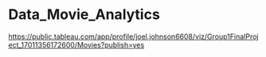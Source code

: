# Data_Movie_Analytics

https://public.tableau.com/app/profile/joel.johnson6608/viz/Group1FinalProject_17011356172600/Movies?publish=yes
